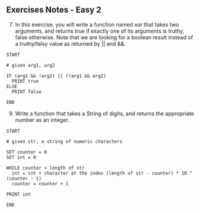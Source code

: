 ## Exercises Notes - Easy 2 ##

7. In this exercise, you will write a function named xor that takes two arguments, and returns true if exactly one of its arguments is truthy, false otherwise. Note that we are looking for a boolean result instead of a truthy/falsy value as returned by || and &&.

```
START

# given arg1, arg2

IF (arg1 && !arg2) || (!arg1 && arg2)
  PRINT true
ELSE
  PRINT false

END
```

9. Write a function that takes a String of digits, and returns the appropriate number as an integer.

```
START

# given str, a string of numeric characters

SET counter = 0
SET int = 0

WHILE counter < length of str
  int = int + character at the index (length of str - counter) * 10 ^ (counter - 1)
  counter = counter + 1

PRINT int

END
```